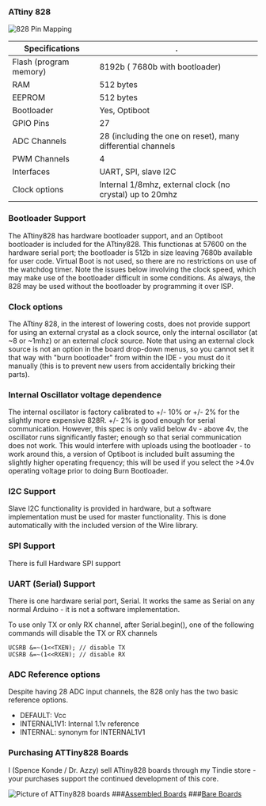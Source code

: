 
### ATtiny 828
![828 Pin Mapping](http://drazzy.com/e/img/PinoutT828.jpg "Arduino Pin Mapping for ATtiny 828")

 Specifications |  .
------------ | -------------
Flash (program memory)   | 8192b ( 7680b with bootloader)
RAM  | 512 bytes
EEPROM | 512 bytes
Bootloader | Yes, Optiboot
GPIO Pins | 27
ADC Channels | 28 (including the one on reset), many differential channels
PWM Channels | 4
Interfaces | UART, SPI, slave I2C
Clock options | Internal 1/8mhz, external clock (no crystal) up to 20mhz

### Bootloader Support
The ATtiny828 has hardware bootloader support, and an Optiboot bootloader is included for the ATtiny828. This functionas at 57600 on the hardware serial port; the bootloader is 512b in size leaving 7680b available for user code. Virtual Boot is not used, so there are no restrictions on use of the watchdog timer. Note the issues below involving the clock speed, which may make use of the bootloader difficult in some conditions. As always, the 828 may be used without the bootloader by programming it over ISP. 

### Clock options
The ATtiny 828, in the interest of lowering costs, does not provide support for using an external crystal as a clock source, only the internal oscillator (at ~8 or ~1mhz) or an external *clock* source. Note that using an external clock source is not an option in the board drop-down menus, so you cannot set it that way with "burn bootloader" from within the IDE - you must do it manually (this is to prevent new users from accidentally bricking their parts). 

### Internal Oscillator voltage dependence
The internal oscillator is factory calibrated to +/- 10% or +/- 2% for the slightly more expensive 828R. +/- 2% is good enough for serial communication. However, this spec is only valid below 4v - above 4v, the oscillator runs significantly faster; enough so that serial communication does not work. This would interfere with uploads using the bootloader - to work around this, a version of Optiboot is included built assuming the slightly higher operating frequency; this will be used if you select the >4.0v operating voltage prior to doing Burn Bootloader. 

### I2C Support
Slave I2C functionality is provided in hardware, but a software implementation must be used for master functionality. This is done automatically with the included version of the Wire library.

### SPI Support
There is full Hardware SPI support

### UART (Serial) Support
There is one hardware serial port, Serial. It works the same as Serial on any normal Arduino - it is not a software implementation. 

To use only TX or only RX channel, after Serial.begin(), one of the following commands will disable the TX or RX channels 
```
UCSRB &=~(1<<TXEN); // disable TX 
UCSRB &=~(1<<RXEN); // disable RX
```

### ADC Reference options
Despite having 28 ADC input channels, the 828 only has the two basic reference options. 

* DEFAULT: Vcc
* INTERNAL1V1: Internal 1.1v reference
* INTERNAL: synonym for INTERNAL1V1


### Purchasing ATTiny828 Boards
I (Spence Konde / Dr. Azzy) sell ATtiny828 boards through my Tindie store - your purchases support the continued development of this core. 

![Picture of ATTiny828 boards](https://d3s5r33r268y59.cloudfront.net/77443/products/thumbs/2016-05-18T04:57:39.963Z-AZB-8_V2_Asy.png.855x570_q85_pad_rcrop.png)
###[Assembled Boards](https://www.tindie.com/products/DrAzzy/attiny88-or-828-breakout-board-assembled/)
###[Bare Boards](https://www.tindie.com/products/DrAzzy/atmega-x8attiny-x8828atmega-x8pb-breakout/)
